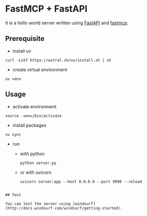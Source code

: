 # FastMCP + FastAPI

It is a hello world server written using [FastAPI](https://fastapi.tiangolo.com/) and [fastmcp](https://github.com/jlowin/fastmcp).

## Prerequisite

- install uv

```
curl -LsSf https://astral.sh/uv/install.sh | sh
```

- create virtual environment

```
uv venv
```

## Usage

- activate environment

```
source .venv/bin/activate
```

- install packages

```
uv sync
```

- run

  - with python

    ```
    python server.py

    ```

  - or with uvicorn

    ```
    uvicorn server:app --host 0.0.0.0 --port 9090 --reload
    ```
```

## Test

You can test the server using [windsurf](http://docs.windsurf.com/windsurf/getting-started).
